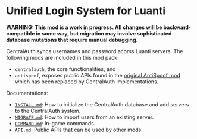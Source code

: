 # Unified Login System for Luanti

**WARNING: This mod is a work in progress. All changes will be backward-compatible in some way, but migration may involve sophisticated database mutations that require manual debugging.**

CentralAuth syncs usernames and password acorss Luanti servers. The following mods are included in this mod pack:

* `centralauth`, the core functionalities; and
* `antispoof`, exposes public APIs found in the [original AntiSpoof mod](https://content.luanti.org/packages/Emojiminetest/antispoof/) which has been replaced by CentralAuth implementations.

Documentations:

* [`INSTALL.md`](https://github.com/C-C-Minetest-Server/centralauth/blob/main/.docs/INSTALL.md): How to initialize the CentralAuth database and add servers to the CentralAuth system.
* [`MIGRATE.md`](https://github.com/C-C-Minetest-Server/centralauth/blob/main/.docs/MIGRATE.md): How to import users from an existing server.
* [`COMMAND.md`](https://github.com/C-C-Minetest-Server/centralauth/blob/main/.docs/COMMAND.md): In-game commands.
* [`API.md`](https://github.com/C-C-Minetest-Server/centralauth/blob/main/.docs/API.md): Public APIs that can be used by other mods.

